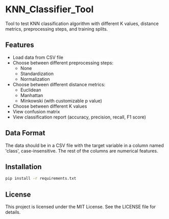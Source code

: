 # KNN_Classifier_Tool

Tool to test KNN classification algorithm with different K values, distance metrics, preprocessing steps, and training splits.

## Features

- Load data from CSV file
- Choose between different preprocessing steps:
  - None
  - Standardization
  - Normalization
- Choose between different distance metrics:
  - Euclidean
  - Manhattan
  - Minkowski (with customizable p value)
- Choose between different K values
- View confusion matrix
- View classification report (accuracy, precision, recall, F1 score)

## Data Format

The data should be in a CSV file with the target variable in a column named 'class', case-insensitive. The rest of the columns are numerical features.

## Installation

```bash
pip install -r requirements.txt
```

## License

This project is licensed under the MIT License. See the LICENSE file for details.

